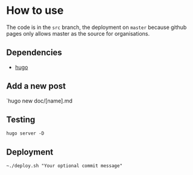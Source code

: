 # How to use

The code is in the `src` branch, the deployment on `master` because github pages only allows master as
the source for organisations.

## Dependencies

* [hugo](https://gohugo.io/)

## Add a new post

`hugo new doc/[name].md

## Testing

`hugo server -D`

## Deployment

`~./deploy.sh "Your optional commit message"`
